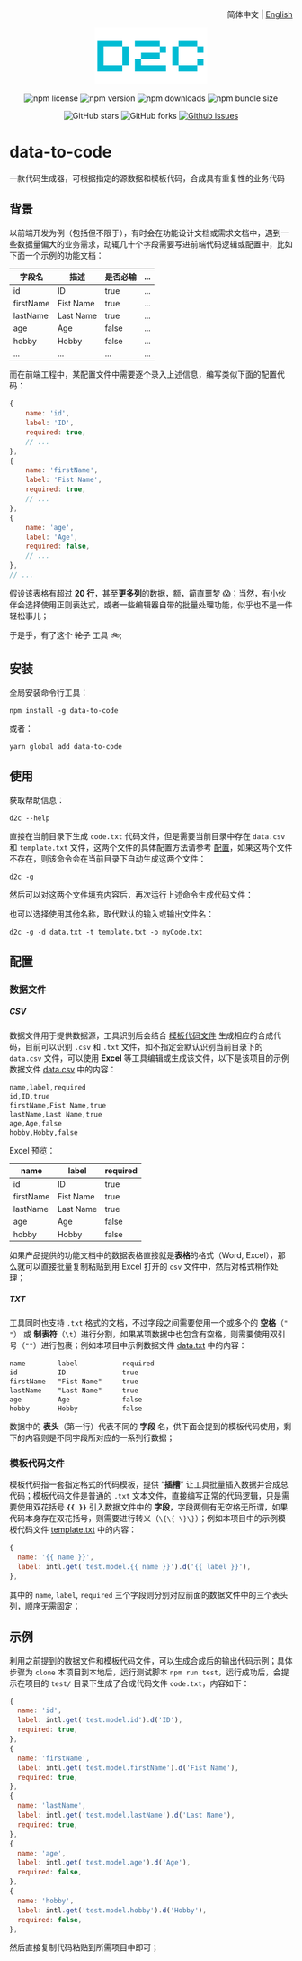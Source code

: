 <div align="center">
    <div align="right">
        简体中文 | <a href="README-EN.md">English</a>
    </div>

![logo](https://raw.githubusercontent.com/knightyun/data-to-code/main/assets/logo.png)

![npm license](https://img.shields.io/npm/l/data-to-code)
![npm version](https://img.shields.io/npm/v/data-to-code)
![npm downloads](https://img.shields.io/npm/dt/data-to-code)
![npm bundle size](https://img.shields.io/bundlephobia/min/data-to-code)

![GitHub stars](https://img.shields.io/github/stars/knightyun/data-to-code?style=flat)
![GitHub forks](https://img.shields.io/github/forks/knightyun/data-to-code?style=flat)
[![Github issues](https://img.shields.io/badge/issues-welcome-success)](https://github.com/knightyun/data-to-code/issues)
</div>

# data-to-code

一款代码生成器，可根据指定的源数据和模板代码，合成具有重复性的业务代码

## 背景

以前端开发为例（包括但不限于），有时会在功能设计文档或需求文档中，遇到一些数据量偏大的业务需求，动辄几十个字段需要写进前端代码逻辑或配置中，比如下面一个示例的功能文档：

字段名     | 描述        | 是否必输 | ...
----------|-------------|---------|-----
id        | ID          | true    | ...
firstName | Fist Name   | true    | ...
lastName  | Last Name   | true    | ...
age       | Age         | false   | ...
hobby     | Hobby       | false   | ...
...       | ...         | ...     | ...

而在前端工程中，某配置文件中需要逐个录入上述信息，编写类似下面的配置代码：
```js
{
    name: 'id',
    label: 'ID',
    required: true,
    // ...
},
{
    name: 'firstName',
    label: 'Fist Name',
    required: true,
    // ...
},
{
    name: 'age',
    label: 'Age',
    required: false,
    // ...
},
// ...
```

假设该表格有超过 **20 行**，甚至**更多列**的数据，额，简直噩梦 😱；当然，有小伙伴会选择使用正则表达式，或者一些编辑器自带的批量处理功能，似乎也不是一件轻松事儿；

于是乎，有了这个 ~~轮子~~ 工具 🚲;

## 安装

全局安装命令行工具：
```shell
npm install -g data-to-code
```

或者：
```shell
yarn global add data-to-code
```

## 使用

获取帮助信息：
```shell
d2c --help
```

直接在当前目录下生成 `code.txt` 代码文件，但是需要当前目录中存在 `data.csv` 和 `template.txt` 文件，这两个文件的具体配置方法请参考 [配置](#配置)，如果这两个文件不存在，则该命令会在当前目录下自动生成这两个文件：
```shell
d2c -g
```
然后可以对这两个文件填充内容后，再次运行上述命令生成代码文件：

也可以选择使用其他名称，取代默认的输入或输出文件名：
```shell
d2c -g -d data.txt -t template.txt -o myCode.txt
```

## 配置

### 数据文件

##### CSV

数据文件用于提供数据源，工具识别后会结合 [模板代码文件](#模板代码文件) 生成相应的合成代码，目前可以识别 `.csv` 和 `.txt` 文件，如不指定会默认识别当前目录下的 `data.csv` 文件，可以使用 **Excel** 等工具编辑或生成该文件，以下是该项目的示例数据文件 [data.csv](https://github.com/knightyun/data-to-code/blob/main/test/data.csv) 中的内容：
```
name,label,required
id,ID,true
firstName,Fist Name,true
lastName,Last Name,true
age,Age,false
hobby,Hobby,false
```

Excel 预览：

name      | label       | required
----------|-------------|---------
id        | ID          | true
firstName | Fist Name   | true
lastName  | Last Name   | true
age       | Age         | false
hobby     | Hobby       | false

如果产品提供的功能文档中的数据表格直接就是**表格**的格式（Word, Excel），那么就可以直接批量复制粘贴到用 Excel 打开的 `csv` 文件中，然后对格式稍作处理；

##### TXT

工具同时也支持 `.txt` 格式的文档，不过字段之间需要使用一个或多个的 **空格**（`" "`） 或 **制表符**（`\t`）进行分割，如果某项数据中也包含有空格，则需要使用双引号（`""`）进行包裹；例如本项目中示例数据文件 [data.txt](https://github.com/knightyun/data-to-code/blob/main/test/data.txt) 中的内容：
```
name        label           required
id          ID              true
firstName   "Fist Name"     true
lastName    "Last Name"     true
age         Age             false
hobby       Hobby           false
```

数据中的 **表头**（第一行）代表不同的 **字段** 名，供下面会提到的模板代码使用，剩下的内容则是不同字段所对应的一系列行数据；

### 模板代码文件

模板代码指一套指定格式的代码模板，提供 “**插槽**” 让工具批量插入数据并合成总代码；模板代码文件是普通的 `.txt` 文本文件，直接编写正常的代码逻辑，只是需要使用双花括号 **`{{ }}`** 引入数据文件中的 **字段**，字段两侧有无空格无所谓，如果代码本身存在双花括号，则需要进行转义（`\{\{ \}\}`）；例如本项目中的示例模板代码文件 [template.txt](https://github.com/knightyun/data-to-code/blob/main/test/template.txt) 中的内容：
```js
{
  name: '{{ name }}',
  label: intl.get('test.model.{{ name }}').d('{{ label }}'),
},

```

其中的 `name`, `label`, `required` 三个字段则分别对应前面的数据文件中的三个表头列，顺序无需固定；

## 示例

利用之前提到的数据文件和模板代码文件，可以生成合成后的输出代码示例；具体步骤为 `clone` 本项目到本地后，运行测试脚本 `npm run test`，运行成功后，会提示在项目的 `test/` 目录下生成了合成代码文件 `code.txt`，内容如下：
```js
{
  name: 'id',
  label: intl.get('test.model.id').d('ID'),
  required: true,
},
{
  name: 'firstName',
  label: intl.get('test.model.firstName').d('Fist Name'),
  required: true,
},
{
  name: 'lastName',
  label: intl.get('test.model.lastName').d('Last Name'),
  required: true,
},
{
  name: 'age',
  label: intl.get('test.model.age').d('Age'),
  required: false,
},
{
  name: 'hobby',
  label: intl.get('test.model.hobby').d('Hobby'),
  required: false,
},

```

然后直接复制代码粘贴到所需项目中即可；
